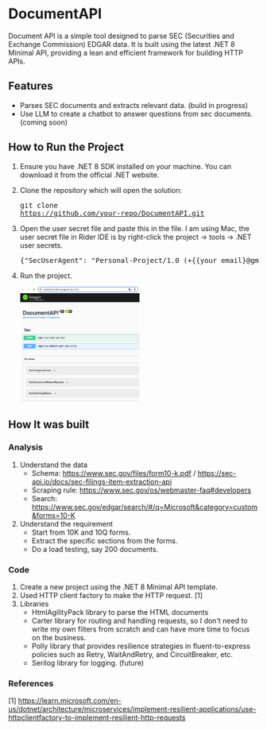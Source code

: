 # DocumentAPI
Document API is a simple tool designed to parse SEC (Securities and Exchange Commission) EDGAR data. It is built using the latest .NET 8 Minimal API, providing a lean and efficient framework for building HTTP APIs.  
## Features
- Parses SEC documents and extracts relevant data. (build in progress)
- Use LLM to create a chatbot to answer questions from sec documents. (coming soon)
## How to Run the Project
1. Ensure you have .NET 8 SDK installed on your machine. You can download it from the official .NET website.  
2. Clone the repository which will open the solution:  <pre>git clone https://github.com/your-repo/DocumentAPI.git </pre>
3. Open the user secret file and paste this in the file.
    I am using Mac, the user secret file in Rider IDE is by right-click the project -> tools -> .NET user secrets. 
    <pre>{"SecUserAgent": "Personal-Project/1.0 (+{{your email}@gmail.com)"}</pre>

4. Run the project.
   
   <img src="./swagger.png" width="50%" height="50%">

## How It was built
### Analysis
1. Understand the data
   - Schema: https://www.sec.gov/files/form10-k.pdf / https://sec-api.io/docs/sec-filings-item-extraction-api
   - Scraping rule: https://www.sec.gov/os/webmaster-faq#developers
   - Search: https://www.sec.gov/edgar/search/#/q=Microsoft&category=custom&forms=10-K
2. Understand the requirement
   - Start from 10K and 10Q forms.
   - Extract the specific sections from the forms.
   - Do a load testing, say 200 documents.
### Code
1. Create a new project using the .NET 8 Minimal API template.
2. Used HTTP client factory to make the HTTP request. [1]
3. Libraries
   - HtmlAgilityPack library to parse the HTML documents
   - Carter library for routing and handling requests, so I don't need to write my own filters from scratch and can have more time to focus on the business.
   - Polly library that provides resilience strategies in fluent-to-express policies such as Retry, WaitAndRetry, and CircuitBreaker, etc.
   - Serilog library for logging. (future)


### References
[1] https://learn.microsoft.com/en-us/dotnet/architecture/microservices/implement-resilient-applications/use-httpclientfactory-to-implement-resilient-http-requests
